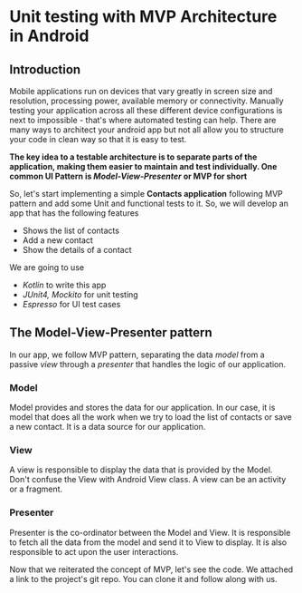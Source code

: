 # Unit testing with MVP Architecture in Android

## Introduction
Mobile applications run on devices that vary greatly in screen size and resolution, processing power, available memory or connectivity. Manually testing your application across all these different device configurations is next to impossible - that's where automated testing can help. There are many ways to architect your android app but not all allow you to structure your code in clean way so that it is easy to test.

**The key idea to a testable architecture is to separate parts of the application, making them easier to maintain and test individually. One common UI Pattern is _Model-View-Presenter_ or MVP for short**

So, let's start implementing a simple **Contacts application** following MVP pattern and add some Unit and functional tests to it. 
So, we will develop an app that has the following features
- Shows the list of contacts
- Add a new contact
- Show the details of a contact

We are going to use 
- *Kotlin* to write this app
- *JUnit4, Mockito* for unit testing 
- *Espresso* for UI test cases

## The Model-View-Presenter pattern
In our app, we follow MVP pattern, separating the data *model* from a passive *view* through a *presenter* that handles the logic of our application.

### Model
Model provides and stores the data for our application. In our case, it is model that does all the work when we try to load the list of contacts or save a new contact. It is a data source for our application.

### View
A view is responsible to display the data that is provided by the Model. Don't confuse the View with Android View class. A view can be an activity or a fragment. 

### Presenter
Presenter is the co-ordinator between the Model and View. It is responsible to fetch all the data from the model and send it to View to display. It is also responsible to act upon the user interactions.

Now that we reiterated the concept of MVP, let's see the code. We attached a link to the project's git repo. You can clone it and follow along with us.

